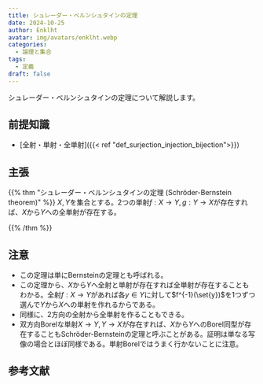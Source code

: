 ```yaml
---
title: シュレーダー・ベルンシュタインの定理
date: 2024-10-25
author: Enklht
avatar: img/avatars/enklht.webp
categories:
  - 論理と集合
tags:
  - 定義
draft: false
---
```


シュレーダー・ベルンシュタインの定理について解説します。

<!--more-->

## 前提知識

- [全射・単射・全単射]({{< ref "def_surjection_injection_bijection">}})

## 主張

{{% thm "シュレーダー・ベルンシュタインの定理 (Schröder-Bernstein theorem)" %}}
$X, Y$を集合とする。2つの単射$f: X \to Y, g: Y \to X$が存在すれば、$X$から$Y$への全単射が存在する。

{{% /thm %}}

## 注意

- この定理は単にBernsteinの定理とも呼ばれる。
- この定理から、$X$から$Y$へ全射と単射が存在すれば全単射が存在することもわかる。全射$f: X \to Y$があれば各$y \in Y$に対して$f^{-1}(\set{y})$を1つずつ選んで$Y$から$X$への単射を作れるからである。
- 同様に、2方向の全射から全単射を作ることもできる。
- 双方向Borelな単射$X \to Y, Y \to X$が存在すれば、$X$から$Y$へのBorel同型が存在することもSchr&ouml;der-Bernsteinの定理と呼ぶことがある。証明は単なる写像の場合とほぼ同様である。単射Borelではうまく行かないことに注意。

## 参考文献

